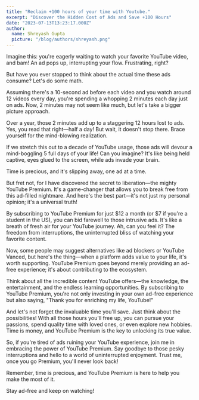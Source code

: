 ```yaml
---
title: "Reclaim +100 hours of your time with Youtube."
excerpt: "Discover the Hidden Cost of Ads and Save +100 Hours"
date: "2023-07-13T13:23:17.000Z"
author:
  name: Shreyash Gupta
  picture: "/blog/authors/shreyash.png"
---
```


Imagine this: you're eagerly waiting to watch your favorite YouTube video, and bam! An ad pops up, interrupting your flow. Frustrating, right?

But have you ever stopped to think about the actual time these ads consume? Let's do some math.

Assuming there's a 10-second ad before each video and you watch around 12 videos every day, you're spending a whopping 2 minutes each day just on ads. Now, 2 minutes may not seem like much, but let's take a bigger picture approach.

Over a year, those 2 minutes add up to a staggering 12 hours lost to ads. Yes, you read that right—half a day! But wait, it doesn't stop there. Brace yourself for the mind-blowing realization.

If we stretch this out to a decade of YouTube usage, those ads will devour a mind-boggling 5 full days of your life! Can you imagine? It's like being held captive, eyes glued to the screen, while ads invade your brain.

Time is precious, and it's slipping away, one ad at a time.

But fret not, for I have discovered the secret to liberation—the mighty YouTube Premium. It's a game-changer that allows you to break free from this ad-filled nightmare. And here's the best part—it's not just my personal opinion; it's a universal truth!

By subscribing to YouTube Premium for just $12 a month (or $7 if you're a student in the US), you can bid farewell to those intrusive ads. It's like a breath of fresh air for your YouTube journey. Ah, can you feel it? The freedom from interruptions, the uninterrupted bliss of watching your favorite content.

Now, some people may suggest alternatives like ad blockers or YouTube Vanced, but here's the thing—when a platform adds value to your life, it's worth supporting. YouTube Premium goes beyond merely providing an ad-free experience; it's about contributing to the ecosystem.

Think about all the incredible content YouTube offers—the knowledge, the entertainment, and the endless learning opportunities. By subscribing to YouTube Premium, you're not only investing in your own ad-free experience but also saying, "Thank you for enriching my life, YouTube!"

And let's not forget the invaluable time you'll save. Just think about the possibilities! With all those hours you'll free up, you can pursue your passions, spend quality time with loved ones, or even explore new hobbies. Time is money, and YouTube Premium is the key to unlocking its true value.

So, if you're tired of ads ruining your YouTube experience, join me in embracing the power of YouTube Premium. Say goodbye to those pesky interruptions and hello to a world of uninterrupted enjoyment. Trust me, once you go Premium, you'll never look back!

Remember, time is precious, and YouTube Premium is here to help you make the most of it.

Stay ad-free and keep on watching! 